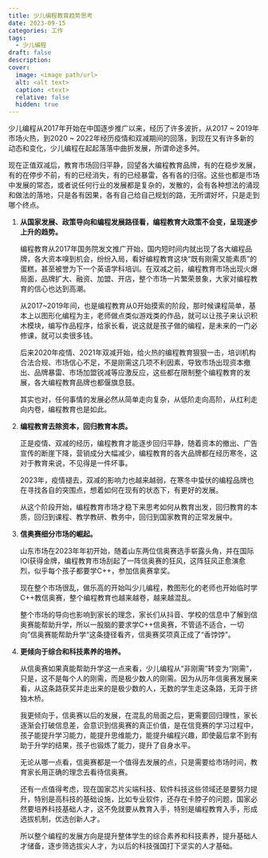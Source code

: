 ```yaml
---
title: 少儿编程教育趋势思考
date: 2023-09-15
categories: 工作
tags:
  - 少儿编程
draft: false
description: 
cover:
  image: <image path/url>
  alt: <alt text>
  caption: <text>
  relative: false
  hidden: true
---
```

少儿编程从2017年开始在中国逐步推广以来，经历了许多波折，从2017 ~ 2019年市场火热，到2020 ~ 2022年经历疫情和双减期间的回落，到现在又有许多新的动态和变化，少儿编程在起起落落中曲折发展，所谓命途多舛。

现在正值双减后，教育市场回归平静，回望各大编程教育品牌，有的在稳步发展，有的在停步不前，有的已经消失，有的已经暴雷，各有各的归宿。这些也都是市场中发展的常态，或者说任何行业的发展都是复杂的，发散的，会有各种想法的涌现和做法的落地，只是各有因果，各有自己给自己规划的路，无所谓好坏，只是走到哪个终点。

1. **从国家发展、政策导向和编程发展路径看，编程教育大政策不会变，呈现逐步上升的趋势。**
    
    编程教育从2017年国务院发文推广开始，国内短时间内就出现了各大编程品牌，各大资本嗅到机会，纷纷入局，看好编程教育这块“既有刚需又能素质”的蛋糕，甚至被誉为下一个英语学科培训。在双减之前，编程教育市场出现火爆局面，品牌扩大、融资、加盟、开店，整个市场一片繁荣景象，大家对编程教育的信心也达到高潮。
    
    从2017~2019年间，也是编程教育从0开始摸索的阶段，那时候课程简单，基本上以图形化编程为主，老师做点类似游戏类的作品，就可以让孩子来认识积木模块，编写作品程序，给家长看，说这就是孩子做的编程，是未来的一门必修课，就可以卖很多钱。
    
    后来2020年疫情、2021年双减开始，给火热的编程教育狠狠一击，培训机构合法合规、市场信心不足，不是刚需这几项不利因素，导致市场出现资本撤出、品牌暴雷、市场加盟锐减等应激反应，这些都在限制整个编程教育的发展，各大编程教育品牌也都偃旗息鼓。
    
    其实也对，任何事情的发展必然从简单走向复杂，从低阶走向高阶，从红利走向内卷，编程教育也是如此。
    
2. **编程教育去除资本，回归教育本质。**
    
    正是疫情、双减的经历，编程教育才能逐步回归平静，随着资本的撤出、广告宣传的断崖下降，营销成分大幅减少，编程教育的各大品牌都在经历寒冬，这对于教育来说，不见得是一件坏事。
    
    2023年，疫情褪去，双减的影响力也越来越弱，在寒冬中蛰伏的编程品牌也在寻找各自的突围点，想着如何在现有的状态下，有更好的发展。
    
    从这个阶段开始，编程教育市场才稳下来思考如何从教育出发，回归教育的本质，回归到课程、教学教研、教务中，回归到国家教育的正常发展中。
    
3. **信奥赛细分市场的崛起。**
    
    山东市场在2023年年初开始，随着山东两位信奥赛选手崭露头角，并在国际IOI获得金牌，编程教育市场刮起了一阵信奥赛的狂风，这阵狂风正愈演愈烈，似乎每个孩子都要学C++，参加信奥赛拿奖。
    
    现在整个市场很乱，做乐高的开始叫少儿编程，教图形化的老师也开始临时学C++教信奥赛，整个编程教育也越来越卷，越来越混乱。
    
    整个市场的导向也影响到家长的理念，家长们从抖音、学校的信息中了解到信奥赛能帮助升学，所以一股脑的要求学C++信奥赛，不管适不适合，一切向”信奥赛能帮助升学“这条捷径看齐，信奥赛奖项真正成了“香饽饽”。
    
4. **更倾向于综合和科技素养的培养。**
    
    从信奥赛如果真能帮助升学这一点来看，少儿编程从“非刚需”转变为“刚需”，只是，这不是每个人的刚需，而是极少数人的刚需。因为从历年信奥赛发展来看，从这条路获奖并走出来的是极少数的人，无数的学生走这条路，无异于挤独木桥。
    
    我更倾向于，信奥赛以后的发展，在混乱的局面之后，更需要回归理性，家长逐渐会打破信息差，会意识到信奥赛的真正价值，是在信竞赛的学习过程中，孩子能提升学习能力，能提升思维能力，能提升编程兴趣，即使最后拿不到有助于升学的结果，孩子也锻炼了能力，提升了自身水平。
    
    无论从哪一点看，信奥赛都是一个值得去发展的点，只是需要给市场时间，教育家长用正确的理念去看待信奥赛。
    
    还有一点值得考虑，现在国家芯片尖端科技、软件科技这些领域还是要努力提升，特别是高科技的基础设施，比如专业软件，还存在卡脖子的问题，国家必然要培养科技基础人才，这不免就要从教育入手，特别是编程教育入手，形成选拔机制，优选创新人才。
    
    所以整个编程的发展方向是提升整体学生的综合素养和科技素养，提升基础人才储备，逐步筛选拔尖人才，为以后的科技强国打下坚实的人才基础。